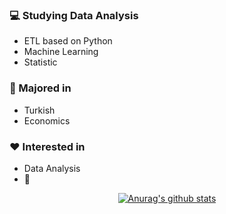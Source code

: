 ### :computer: Studying Data Analysis
+ ETL based on Python
+ Machine Learning
+ Statistic
### :pencil: Majored in
+ Turkish
+ Economics
### :heart: Interested in
+ Data Analysis
+ :musical_note:


<div align=center>
	
[![Anurag's github stats](https://github-readme-stats.vercel.app/api?username=hanna-joo&show_icons=true&theme=gruvbox)](https://github.com/anuraghazra/github-readme-stats)

</div>
